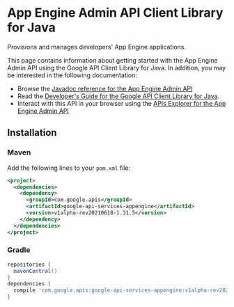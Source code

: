 # App Engine Admin API Client Library for Java

Provisions and manages developers' App Engine applications.

This page contains information about getting started with the App Engine Admin API
using the Google API Client Library for Java. In addition, you may be interested
in the following documentation:

* Browse the [Javadoc reference for the App Engine Admin API][javadoc]
* Read the [Developer's Guide for the Google API Client Library for Java][google-api-client].
* Interact with this API in your browser using the [APIs Explorer for the App Engine Admin API][api-explorer]

## Installation

### Maven

Add the following lines to your `pom.xml` file:

```xml
<project>
  <dependencies>
    <dependency>
      <groupId>com.google.apis</groupId>
      <artifactId>google-api-services-appengine</artifactId>
      <version>v1alpha-rev20210618-1.31.5</version>
    </dependency>
  </dependencies>
</project>
```

### Gradle

```gradle
repositories {
  mavenCentral()
}
dependencies {
  compile 'com.google.apis:google-api-services-appengine:v1alpha-rev20210618-1.31.5'
}
```

[javadoc]: https://googleapis.dev/java/google-api-services-appengine/latest/index.html
[google-api-client]: https://github.com/googleapis/google-api-java-client/
[api-explorer]: https://developers.google.com/apis-explorer/#p/appengine/v1/
